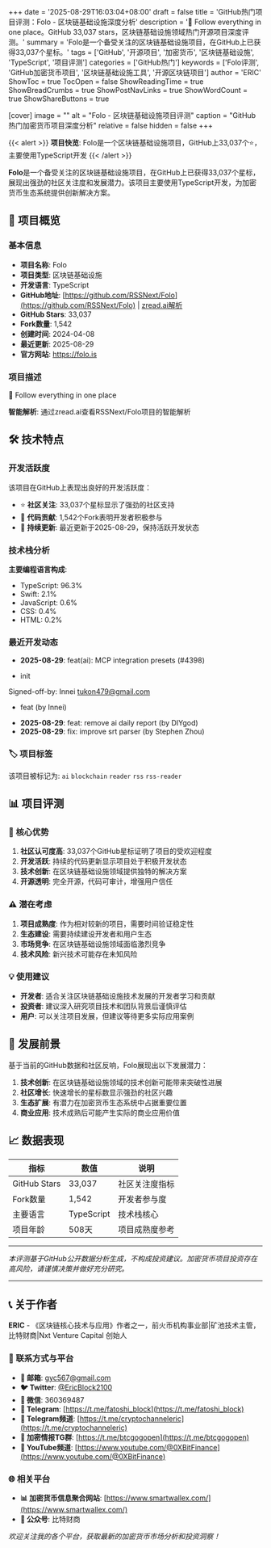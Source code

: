 +++
date = '2025-08-29T16:03:04+08:00'
draft = false
title = 'GitHub热门项目评测：Folo - 区块链基础设施深度分析'
description = '🧡 Follow everything in one place。GitHub 33,037 stars，区块链基础设施领域热门开源项目深度评测。'
summary = 'Folo是一个备受关注的区块链基础设施项目，在GitHub上已获得33,037个星标。'
tags = ['GitHub', '开源项目', '加密货币', '区块链基础设施', 'TypeScript', '项目评测']
categories = ['GitHub热门']
keywords = ['Folo评测', 'GitHub加密货币项目', '区块链基础设施工具', '开源区块链项目']
author = 'ERIC'
ShowToc = true
TocOpen = false
ShowReadingTime = true
ShowBreadCrumbs = true
ShowPostNavLinks = true
ShowWordCount = true
ShowShareButtons = true

[cover]
image = ""
alt = "Folo - 区块链基础设施项目评测"
caption = "GitHub热门加密货币项目深度分析"
relative = false
hidden = false
+++

{{< alert >}}
**项目快览**: Folo是一个区块链基础设施项目，GitHub上33,037个⭐，主要使用TypeScript开发
{{< /alert >}}

**Folo**是一个备受关注的区块链基础设施项目，在GitHub上已获得33,037个星标，展现出强劲的社区关注度和发展潜力。该项目主要使用TypeScript开发，为加密货币生态系统提供创新解决方案。

## 🎯 项目概览

### 基本信息
- **项目名称**: Folo
- **项目类型**: 区块链基础设施
- **开发语言**: TypeScript
- **GitHub地址**: [https://github.com/RSSNext/Folo](https://github.com/RSSNext/Folo) | [zread.ai解析](https://zread.ai/RSSNext/Folo)
- **GitHub Stars**: 33,037
- **Fork数量**: 1,542
- **创建时间**: 2024-04-08
- **最近更新**: 2025-08-29
- **官方网站**: https://folo.is

### 项目描述
🧡 Follow everything in one place

**智能解析**: 通过zread.ai查看RSSNext/Folo项目的智能解析

## 🛠️ 技术特点

### 开发活跃度
该项目在GitHub上表现出良好的开发活跃度：
- ⭐ **社区关注**: 33,037个星标显示了强劲的社区支持
- 🔄 **代码贡献**: 1,542个Fork表明开发者积极参与
- 📅 **持续更新**: 最近更新于2025-08-29，保持活跃开发状态

### 技术栈分析

**主要编程语言构成**:
- TypeScript: 96.3%
- Swift: 2.1%
- JavaScript: 0.6%
- CSS: 0.4%
- HTML: 0.2%


### 最近开发动态
- **2025-08-29**: feat(ai): MCP integration presets (#4398)

* init

Signed-off-by: Innei <tukon479@gmail.com>

* feat (by Innei)
- **2025-08-29**: feat: remove ai daily report (by DIYgod)
- **2025-08-29**: fix: improve srt parser (by Stephen Zhou)


### 🏷️ 项目标签
该项目被标记为: `ai` `blockchain` `reader` `rss` `rss-reader`


## 📊 项目评测


### 🎯 核心优势
1. **社区认可度高**: 33,037个GitHub星标证明了项目的受欢迎程度
2. **开发活跃**: 持续的代码更新显示项目处于积极开发状态
3. **技术创新**: 在区块链基础设施领域提供独特的解决方案
4. **开源透明**: 完全开源，代码可审计，增强用户信任

### ⚠️ 潜在考虑
1. **项目成熟度**: 作为相对较新的项目，需要时间验证稳定性
2. **生态建设**: 需要持续建设开发者和用户生态
3. **市场竞争**: 在区块链基础设施领域面临激烈竞争
4. **技术风险**: 新兴技术可能存在未知风险

### 💡 使用建议
- **开发者**: 适合关注区块链基础设施技术发展的开发者学习和贡献
- **投资者**: 建议深入研究项目技术和团队背景后谨慎评估
- **用户**: 可以关注项目发展，但建议等待更多实际应用案例

## 🔮 发展前景

基于当前的GitHub数据和社区反响，Folo展现出以下发展潜力：

1. **技术创新**: 在区块链基础设施领域的技术创新可能带来突破性进展
2. **社区增长**: 快速增长的星标数显示强劲的社区兴趣
3. **生态扩展**: 有潜力在加密货币生态系统中占据重要位置
4. **商业应用**: 技术成熟后可能产生实际的商业应用价值

## 📈 数据表现

| 指标 | 数值 | 说明 |
|------|------|------|
| GitHub Stars | 33,037 | 社区关注度指标 |
| Fork数量 | 1,542 | 开发者参与度 |
| 主要语言 | TypeScript | 技术栈核心 |
| 项目年龄 | 508天 | 项目成熟度参考 |

---

*本评测基于GitHub公开数据分析生成，不构成投资建议。加密货币项目投资存在高风险，请谨慎决策并做好充分研究。*

---

## 📞 关于作者

**ERIC** - 《区块链核心技术与应用》作者之一，前火币机构事业部|矿池技术主管，比特财商|Nxt Venture Capital 创始人

### 🔗 联系方式与平台

- **📧 邮箱**: [gyc567@gmail.com](mailto:gyc567@gmail.com)
- **🐦 Twitter**: [@EricBlock2100](https://twitter.com/EricBlock2100)
- **💬 微信**: 360369487
- **📱 Telegram**: [https://t.me/fatoshi_block](https://t.me/fatoshi_block)
- **📢 Telegram频道**: [https://t.me/cryptochanneleric](https://t.me/cryptochanneleric)
- **👥 加密情报TG群**: [https://t.me/btcgogopen](https://t.me/btcgogopen)
- **🎥 YouTube频道**: [https://www.youtube.com/@0XBitFinance](https://www.youtube.com/@0XBitFinance)

### 🌐 相关平台

- **📊 加密货币信息聚合网站**: [https://www.smartwallex.com/](https://www.smartwallex.com/)
- **📖 公众号**: 比特财商

*欢迎关注我的各个平台，获取最新的加密货币市场分析和投资洞察！*
